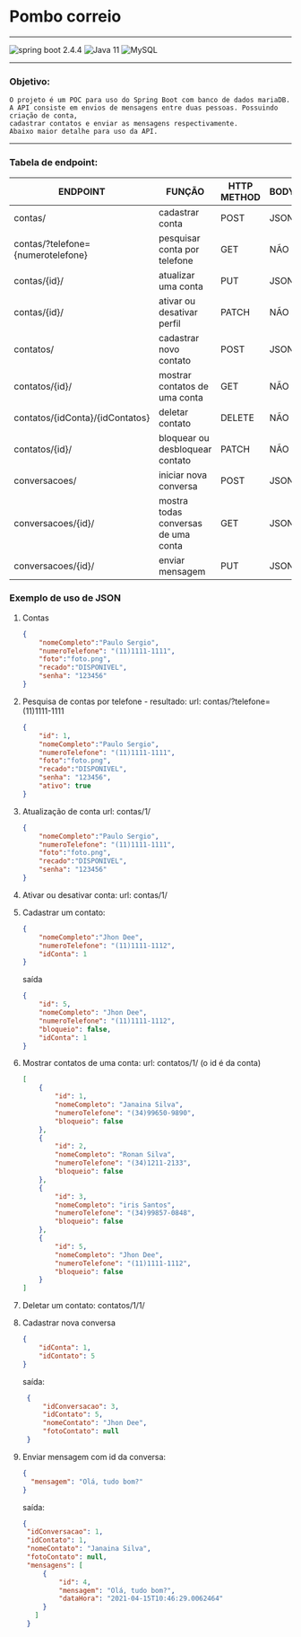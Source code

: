 # Pombo correio

---

![spring boot 2.4.4](https://img.shields.io/badge/SpringBoot-2.4.4-green)
![Java 11](https://img.shields.io/badge/Java-11-green)
![MySQL](https://img.shields.io/badge/MySQL-white)

---

### Objetivo:
    
    O projeto é um POC para uso do Spring Boot com banco de dados mariaDB.
    A API consiste em envios de mensagens entre duas pessoas. Possuindo criação de conta,
    cadastrar contatos e enviar as mensagens respectivamente. 
    Abaixo maior detalhe para uso da API.

---

### Tabela de endpoint:

ENDPOINT | FUNÇÃO | HTTP METHOD | BODY 
---------|--------|-------------|-------
contas/ | cadastrar conta | POST | JSON
contas/?telefone={numerotelefone} | pesquisar conta por telefone | GET | NÃO
contas/{id}/ | atualizar uma conta | PUT | JSON
contas/{id}/ | ativar ou desativar perfil | PATCH | NÃO
contatos/ | cadastrar novo contato | POST | JSON
contatos/{id}/ | mostrar contatos de uma conta | GET | NÃO
contatos/{idConta}/{idContatos} | deletar contato | DELETE | NÃO
contatos/{id}/ | bloquear ou desbloquear contato | PATCH | NÃO
conversacoes/ | iniciar nova conversa | POST | JSON
conversacoes/{id}/ | mostra todas conversas de uma conta | GET | JSON
conversacoes/{id}/ | enviar mensagem | PUT | JSON

### Exemplo de uso de JSON

1. Contas
    ~~~json
   {
        "nomeCompleto":"Paulo Sergio",
        "numeroTelefone": "(11)1111-1111",
        "foto":"foto.png",
        "recado":"DISPONIVEL",
        "senha": "123456"
    }
   ~~~
2. Pesquisa de contas por telefone - resultado:
    url: contas/?telefone=(11)1111-1111
   ~~~json
   {
       "id": 1,
       "nomeCompleto":"Paulo Sergio",
       "numeroTelefone": "(11)1111-1111",
       "foto":"foto.png",
       "recado":"DISPONIVEL",
       "senha": "123456",
       "ativo": true
   }
   ~~~   
3. Atualização de conta
    url: contas/1/
   ~~~json
   {
       "nomeCompleto":"Paulo Sergio",
       "numeroTelefone": "(11)1111-1111",
       "foto":"foto.png",
       "recado":"DISPONIVEL",
       "senha": "123456"
   }
   ~~~
4. Ativar ou desativar conta: url: contas/1/

5. Cadastrar um contato:
   
    ~~~json
   {
        "nomeCompleto":"Jhon Dee",
        "numeroTelefone": "(11)1111-1112",
        "idConta": 1
    }
   ~~~ 
   saída
    ~~~json
   {
        "id": 5,
        "nomeCompleto": "Jhon Dee",
        "numeroTelefone": "(11)1111-1112",
        "bloqueio": false,
        "idConta": 1
    }
   ~~~
6. Mostrar contatos de uma conta: url: contatos/1/ (o id é da conta)
    ~~~json
    [
        {
            "id": 1,
            "nomeCompleto": "Janaina Silva",
            "numeroTelefone": "(34)99650-9890",
            "bloqueio": false
        },
        {
            "id": 2,
            "nomeCompleto": "Ronan Silva",
            "numeroTelefone": "(34)1211-2133",
            "bloqueio": false
        },
        {
            "id": 3,
            "nomeCompleto": "iris Santos",
            "numeroTelefone": "(34)99857-0848",
            "bloqueio": false
        },
        {
            "id": 5,
            "nomeCompleto": "Jhon Dee",
            "numeroTelefone": "(11)1111-1112",
            "bloqueio": false
        }
    ]
   ~~~
7. Deletar um contato: contatos/1/1/

8. Cadastrar nova conversa
    ~~~json
   {
        "idConta": 1,
        "idContato": 5
    }
    ~~~
    saída:
   ~~~json
    {
        "idConversacao": 3,
        "idContato": 5,
        "nomeContato": "Jhon Dee",
        "fotoContato": null
    }
   ~~~
9. Enviar mensagem com id da conversa:
    ~~~json
    {
      "mensagem": "Olá, tudo bom?"
    }
    ~~~
    saída:
   ~~~json
   {
    "idConversacao": 1,
    "idContato": 1,
    "nomeContato": "Janaina Silva",
    "fotoContato": null,
    "mensagens": [
        {
            "id": 4,
            "mensagem": "Olá, tudo bom?",
            "dataHora": "2021-04-15T10:46:29.0062464"
        }
      ]
    }
   ~~~